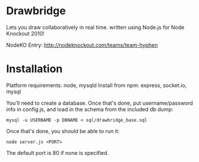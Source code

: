# Drawbridge

Lets you draw collaboratively in real time. written using Node.js for Node Knockout 2010!

NodeKO Entry: http://nodeknockout.com/teams/team-hyphen

# Installation

Platform requirements: node, mysqld
Install from npm: express, socket.io, mysql

You'll need to create a database. Once that's done, put username/password
info in config.js, and load in the schema from the included db dump:

    mysql -u USERNAME -p DBNAME < sql/drawbridge_base.sql

Once that's done, you should be able to run it:

    node server.js <PORT>

The default port is 80 if none is specified.

